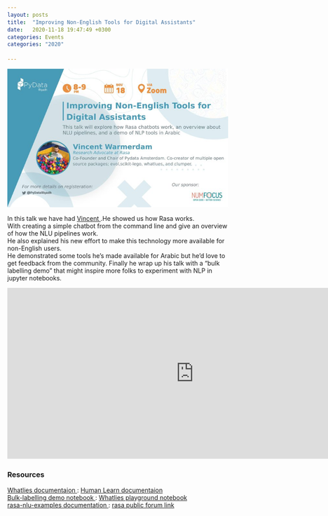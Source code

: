```yaml
---
layout: posts
title:  "Improving Non-English Tools for Digital Assistants"
date:   2020-11-18 19:47:49 +0300
categories: Events
categories: "2020"

---
```

<img src="/assets/images/nlp-tool.jpg" alt="meetup">


<p>
In this talk we have had <a href="https://twitter.com/fishnets88">Vincent </a> .He showed us how Rasa works.<br> With creating a simple chatbot from the command line and give an overview of how the NLU pipelines work.<br>
He also explained his new effort to make this technology more available for non-English users.<br>
He  demonstrated some tools he’s made available for Arabic but he’d love to get feedback from the community.
Finally he wrap up his talk with a “bulk labelling demo” that might inspire more folks to experiment with NLP in jupyter notebooks.
</p>



<iframe width="850" height="390" src="https://www.youtube.com/embed/nCA8P9OEcQc" frameborder="0" allow="accelerometer; autoplay; clipboard-write; encrypted-media; gyroscope; picture-in-picture" allowfullscreen></iframe>

<h3>Resources </h3>
<a href="https://rasahq.github.io/whatlies/">Whatlies documentaion </a> :
<a href="https://koaning.github.io/human-learn/">Human Learn documentaion </a>
<br>
<a href="https://github.com/RasaHQ/rasalit/tree/master/notebooks/bulk-labelling">Bulk-labelling demo notebook </a> :
<a href="https://drive.google.com/file/u/0/d/1ijfr6FOfhFRO6IT2qea2DV7-PoHOI4kd%E2%80%A6/edit">Whatlies playground notebook </a>
<br>
<a href="https://rasahq.github.io/rasa-nlu-examples/">rasa-nlu-examples documentation </a> :
<a href="https://forum.rasa.com/">rasa public forum link </a>

